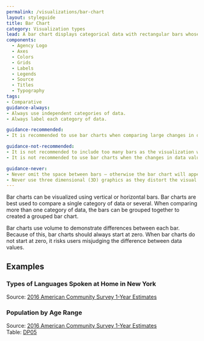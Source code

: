 ```yaml
---
permalink: /visualizations/bar-chart
layout: styleguide
title: Bar Chart
category: Visualization types
lead: A bar chart displays categorical data with rectangular bars whose length or height corresponds to the value of each data point.
components:
  - Agency Logo
  - Axes
  - Colors
  - Grids
  - Labels
  - Legends
  - Source
  - Titles
  - Typography
tags:
- Comparative
guidance-always:
- Always use independent categories of data.
- Always label each category of data.

guidance-recommended:
- It is recommended to use bar charts when comparing large changes in data values.

guidance-not-recommended:
- It is not recommended to include too many bars as the visualization will become difficult to understand.
- It is not recommended to use bar charts when the changes in data values are relatively small.

guidance-never:
- Never omit the space between bars – otherwise the bar chart will appear to be a histogram.
- Never use three dimensional (3D) graphics as they distort the visual calculation of volume.
---
```


<p>
  Bar charts can be visualized using vertical or horizontal bars. Bar charts are best used to compare a single category of data or several. When comparing more than one category of data, the bars can be grouped together to created a grouped bar chart.
</p>
<p>
  Bar charts use volume to demonstrate differences between each bar. Because of this, bar charts should always start at zero. When bar charts do not start at zero, it risks users misjudging the difference between data values.
</p>

<h2>Examples</h2>

<div class="usa-chart-card">
  <div class="usa-chart-header">
    <h3 class="usa-chart-title">Types of Languages Spoken at Home in New York</h3>
  </div>
  <canvas id="barChart"></canvas>
  <div class="usa-source-container">
    Source: <a href="https://www.census.gov/programs-surveys/acs/" target="_blank">2016 American Community Survey 1-Year Estimates</a>
  </div>
</div>
<div class="usa-chart-card">
  <div class="usa-chart-header">
    <h3 class="usa-chart-title">Population by Age Range</h3>
  </div>
  <canvas id="chart-bar-horizontal"></canvas>
  <div class="usa-source-container">
    <div>
      Source:
      <a href="https://www.census.gov/programs-surveys/acs/" target="_blank">
        2016 American Community Survey 1-Year Estimates
    </a>
    <div>
      Table:
      <a href="https://data.census.gov/cedsci/" target="_blank">DP05</a>
    </div>
  </div>
</div>
